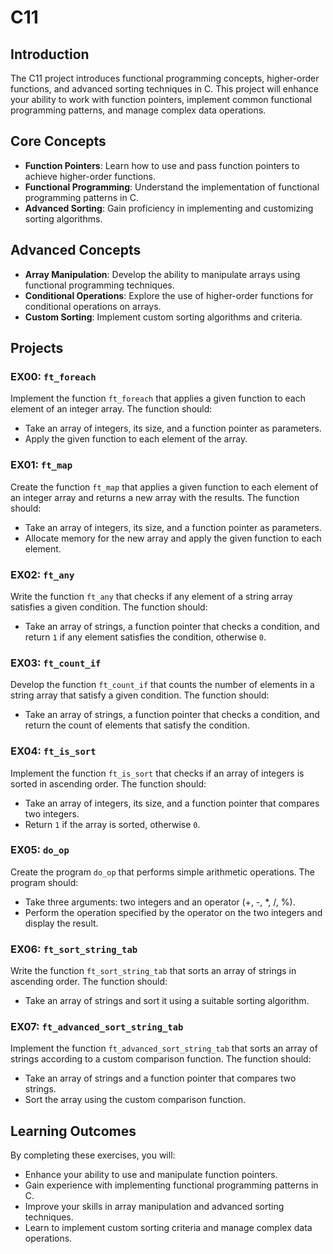 # C11

## Introduction

The C11 project introduces functional programming concepts, higher-order functions, and advanced sorting techniques in C. This project will enhance your ability to work with function pointers, implement common functional programming patterns, and manage complex data operations.

## Core Concepts

- **Function Pointers**: Learn how to use and pass function pointers to achieve higher-order functions.
- **Functional Programming**: Understand the implementation of functional programming patterns in C.
- **Advanced Sorting**: Gain proficiency in implementing and customizing sorting algorithms.

## Advanced Concepts

- **Array Manipulation**: Develop the ability to manipulate arrays using functional programming techniques.
- **Conditional Operations**: Explore the use of higher-order functions for conditional operations on arrays.
- **Custom Sorting**: Implement custom sorting algorithms and criteria.

## Projects

### EX00: `ft_foreach`
Implement the function `ft_foreach` that applies a given function to each element of an integer array. The function should:
- Take an array of integers, its size, and a function pointer as parameters.
- Apply the given function to each element of the array.

### EX01: `ft_map`
Create the function `ft_map` that applies a given function to each element of an integer array and returns a new array with the results. The function should:
- Take an array of integers, its size, and a function pointer as parameters.
- Allocate memory for the new array and apply the given function to each element.

### EX02: `ft_any`
Write the function `ft_any` that checks if any element of a string array satisfies a given condition. The function should:
- Take an array of strings, a function pointer that checks a condition, and return `1` if any element satisfies the condition, otherwise `0`.

### EX03: `ft_count_if`
Develop the function `ft_count_if` that counts the number of elements in a string array that satisfy a given condition. The function should:
- Take an array of strings, a function pointer that checks a condition, and return the count of elements that satisfy the condition.

### EX04: `ft_is_sort`
Implement the function `ft_is_sort` that checks if an array of integers is sorted in ascending order. The function should:
- Take an array of integers, its size, and a function pointer that compares two integers.
- Return `1` if the array is sorted, otherwise `0`.

### EX05: `do_op`
Create the program `do_op` that performs simple arithmetic operations. The program should:
- Take three arguments: two integers and an operator (+, -, *, /, %).
- Perform the operation specified by the operator on the two integers and display the result.

### EX06: `ft_sort_string_tab`
Write the function `ft_sort_string_tab` that sorts an array of strings in ascending order. The function should:
- Take an array of strings and sort it using a suitable sorting algorithm.

### EX07: `ft_advanced_sort_string_tab`
Implement the function `ft_advanced_sort_string_tab` that sorts an array of strings according to a custom comparison function. The function should:
- Take an array of strings and a function pointer that compares two strings.
- Sort the array using the custom comparison function.

## Learning Outcomes

By completing these exercises, you will:
- Enhance your ability to use and manipulate function pointers.
- Gain experience with implementing functional programming patterns in C.
- Improve your skills in array manipulation and advanced sorting techniques.
- Learn to implement custom sorting criteria and manage complex data operations.
